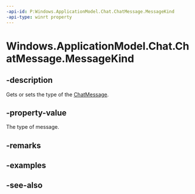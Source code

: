 ----api-id: P:Windows.ApplicationModel.Chat.ChatMessage.MessageKind
-api-type: winrt property
---<!-- Property syntaxpublic Windows.ApplicationModel.Chat.ChatMessageKind MessageKind { get;  set; }--># Windows.ApplicationModel.Chat.ChatMessage.MessageKind## -descriptionGets or sets the type of the [ChatMessage](chatmessage.md).## -property-valueThe type of message.## -remarks## -examples## -see-also